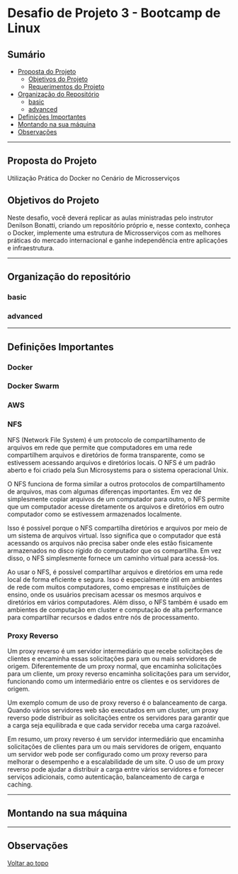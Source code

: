 # Desafio de Projeto 3 - Bootcamp de Linux

## Sumário

- [Proposta do Projeto](##Proposta-do-Projeto)
    - [Objetivos do Projeto](###Objetivos-do-Projeto)
    - [Requerimentos do Projeto](###Requerimentos-do-Projeto)
- [Organização do Repositório](##organização-do-repositório)
    - [basic](####basic)
    - [advanced](####advanced)
- [Definições Importantes](##Definições-Importantes)
- [Montando na sua máquina](##Montando-na-sua-Máquina)
- [Observações](##Observações)

------

## Proposta do Projeto

Utilização Prática do Docker no Cenário de Microsserviços

## Objetivos do Projeto

Neste desafio, você deverá replicar as aulas ministradas pelo instrutor Denilson Bonatti, criando um repositório próprio e, nesse contexto, conheça o Docker, implemente uma estrutura de Microsserviços com as melhores práticas do mercado internacional e ganhe independência entre aplicações e infraestrutura.

------

## Organização do repositório

### basic

### advanced

------

## Definições Importantes

### Docker

### Docker Swarm

### AWS

### NFS

NFS (Network File System) é um protocolo de compartilhamento de arquivos em rede que permite que computadores em uma rede compartilhem arquivos e diretórios de forma transparente, como se estivessem acessando arquivos e diretórios locais. O NFS é um padrão aberto e foi criado pela Sun Microsystems para o sistema operacional Unix.

O NFS funciona de forma similar a outros protocolos de compartilhamento de arquivos, mas com algumas diferenças importantes. Em vez de simplesmente copiar arquivos de um computador para outro, o NFS permite que um computador acesse diretamente os arquivos e diretórios em outro computador como se estivessem armazenados localmente.

Isso é possível porque o NFS compartilha diretórios e arquivos por meio de um sistema de arquivos virtual. Isso significa que o computador que está acessando os arquivos não precisa saber onde eles estão fisicamente armazenados no disco rígido do computador que os compartilha. Em vez disso, o NFS simplesmente fornece um caminho virtual para acessá-los.

Ao usar o NFS, é possível compartilhar arquivos e diretórios em uma rede local de forma eficiente e segura. Isso é especialmente útil em ambientes de rede com muitos computadores, como empresas e instituições de ensino, onde os usuários precisam acessar os mesmos arquivos e diretórios em vários computadores. Além disso, o NFS também é usado em ambientes de computação em cluster e computação de alta performance para compartilhar recursos e dados entre nós de processamento.

### Proxy Reverso

Um proxy reverso é um servidor intermediário que recebe solicitações de clientes e encaminha essas solicitações para um ou mais servidores de origem. Diferentemente de um proxy normal, que encaminha solicitações para um cliente, um proxy reverso encaminha solicitações para um servidor, funcionando como um intermediário entre os clientes e os servidores de origem.

Um exemplo comum de uso de proxy reverso é o balanceamento de carga. Quando vários servidores web são executados em um cluster, um proxy reverso pode distribuir as solicitações entre os servidores para garantir que a carga seja equilibrada e que cada servidor receba uma carga razoável.

Em resumo, um proxy reverso é um servidor intermediário que encaminha solicitações de clientes para um ou mais servidores de origem, enquanto um servidor web pode ser configurado como um proxy reverso para melhorar o desempenho e a escalabilidade de um site. O uso de um proxy reverso pode ajudar a distribuir a carga entre vários servidores e fornecer serviços adicionais, como autenticação, balanceamento de carga e caching.

------

## Montando na sua máquina

------

## Observações

[Voltar ao topo](#sumário)